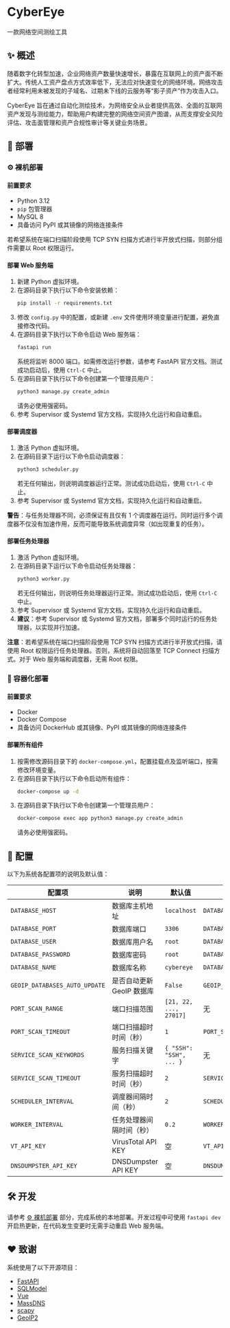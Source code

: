 # CyberEye

一款网络空间测绘工具

## ✨ 概述

随着数字化转型加速，企业网络资产数量快速增长，暴露在互联网上的资产面不断扩大。传统人工资产盘点方式效率低下，无法应对快速变化的网络环境。网络攻击者经常利用未被发现的子域名、过期未下线的云服务等“影子资产”作为攻击入口。

CyberEye 旨在通过自动化测绘技术，为网络安全从业者提供高效、全面的互联网资产发现与测绘能力，帮助用户构建完整的网络空间资产图谱，从而支撑安全风险评估、攻击面管理和资产合规性审计等关键业务场景。

## 🚀 部署

### ⚙️ 裸机部署

#### 前置要求

- Python 3.12
- `pip` 包管理器
- MySQL 8
- 具备访问 PyPI 或其镜像的网络连接条件

若希望系统在端口扫描阶段使用 TCP SYN 扫描方式进行半开放式扫描，则部分组件需要以 Root 权限运行。

#### 部署 Web 服务端

1. 新建 Python 虚拟环境。
2. 在源码目录下执行以下命令安装依赖：
   ```bash
   pip install -r requirements.txt
   ```
3. 修改 `config.py` 中的配置，或新建 `.env` 文件使用环境变量进行配置，避免直接修改代码。
4. 在源码目录下执行以下命令启动 Web 服务端：
   ```bash
   fastapi run
   ```
   系统将监听 8000 端口。如需修改运行参数，请参考 FastAPI 官方文档。测试成功启动后，使用 `Ctrl-C` 中止。
5. 在源码目录下执行以下命令创建第一个管理员用户：
   ```bash
   python3 manage.py create_admin
   ```
   请务必使用强密码。
6. 参考 Supervisor 或 Systemd 官方文档，实现持久化运行和自动重启。

#### 部署调度器

1. 激活 Python 虚拟环境。
2. 在源码目录下运行以下命令启动调度器：
   ```bash
   python3 scheduler.py
   ```
   若无任何输出，则说明调度器运行正常。测试成功启动后，使用 `Ctrl-C` 中止。
3. 参考 Supervisor 或 Systemd 官方文档，实现持久化运行和自动重启。

**警告**：与任务处理器不同，必须保证有且仅有 1 个调度器在运行。同时运行多个调度器不仅没有加速作用，反而可能导致系统调度异常（如出现重复的任务）。

#### 部署任务处理器

1. 激活 Python 虚拟环境。
2. 在源码目录下运行以下命令启动任务处理器：
   ```bash
   python3 worker.py
   ```
   若无任何输出，则说明任务处理器运行正常。测试成功启动后，使用 `Ctrl-C` 中止。
3. 参考 Supervisor 或 Systemd 官方文档，实现持久化运行和自动重启。
4. **建议**：参考 Supervisor 或 Systemd 官方文档，部署多个同时运行的任务处理器，以实现并行加速。

**注意**：若希望系统在端口扫描阶段使用 TCP SYN 扫描方式进行半开放式扫描，请使用 Root 权限运行任务处理器。否则，系统将自动回落至 TCP Connect 扫描方式。对于 Web 服务端和调度器，无需 Root 权限。

### 🐋 容器化部署

#### 前置要求

- Docker
- Docker Compose
- 具备访问 DockerHub 或其镜像、PyPI 或其镜像的网络连接条件

#### 部署所有组件

1. 按需修改源码目录下的 `docker-compose.yml`，配置挂载点及监听端口，按需修改环境变量。
2. 在源码目录下执行以下命令启动所有组件：
   ```bash
   docker-compose up -d
   ```
3. 在源码目录下执行以下命令创建第一个管理员用户：
   ```bash
   docker-compose exec app python3 manage.py create_admin
   ```
   请务必使用强密码。

## 🔧 配置

以下为系统各配置项的说明及默认值：

| 配置项                        | 说明                      | 默认值                  | 环境变量                      |
| ----------------------------- | ------------------------- | ----------------------- | ----------------------------- |
| `DATABASE_HOST`               | 数据库主机地址            | `localhost`             | `DATABASE_HOST`               |
| `DATABASE_PORT`               | 数据库端口                | `3306`                  | `DATABASE_PORT`               |
| `DATABASE_USER`               | 数据库用户名              | `root`                  | `DATABASE_USER`               |
| `DATABASE_PASSWORD`           | 数据库密码                | `root`                  | `DATABASE_PASSWORD`           |
| `DATABASE_NAME`               | 数据库名称                | `cybereye`              | `DATABASE_NAME`               |
| `GEOIP_DATABASES_AUTO_UPDATE` | 是否自动更新 GeoIP 数据库 | `False`                 | `GEOIP_DATABASES_AUTO_UPDATE` |
| `PORT_SCAN_RANGE`             | 端口扫描范围              | `[21, 22, ..., 27017]`  | 无                            |
| `PORT_SCAN_TIMEOUT`           | 端口扫描超时时间（秒）    | `1`                     | `PORT_SCAN_TIMEOUT`           |
| `SERVICE_SCAN_KEYWORDS`       | 服务扫描关键字            | `{ "SSH": "SSH", ... }` | 无                            |
| `SERVICE_SCAN_TIMEOUT`        | 服务扫描超时时间（秒）    | `2`                     | `SERVICE_SCAN_TIMEOUT`        |
| `SCHEDULER_INTERVAL`          | 调度器间隔时间（秒）      | `2`                     | `SCHEDULER_INTERVAL`          |
| `WORKER_INTERVAL`             | 任务处理器间隔时间（秒）  | `0.2`                   | `WORKER_INTERVAL`             |
| `VT_API_KEY`                  | VirusTotal API KEY        | 空                      | `VT_API_KEY`                  |
| `DNSDUMPSTER_API_KEY`         | DNSDumpster API KEY       | 空                      | `DNSDUMPSTER_API_KEY`         |

## 🛠️ 开发

请参考 [⚙️ 裸机部署](#️-裸机部署) 部分，完成系统的本地部署。开发过程中可使用 `fastapi dev` 开启热更新，在代码发生变更时无需手动重启 Web 服务端。

## ❤️ 致谢

系统使用了以下开源项目：

- [FastAPI](https://fastapi.tiangolo.com/)
- [SQLModel](https://sqlmodel.tiangolo.com/)
- [Vue](https://vuejs.org/)
- [MassDNS](https://github.com/blechschmidt/massdns)
- [scapy](https://scapy.readthedocs.io/en/latest/)
- [GeoIP2](https://geoip2.readthedocs.io/en/latest/)